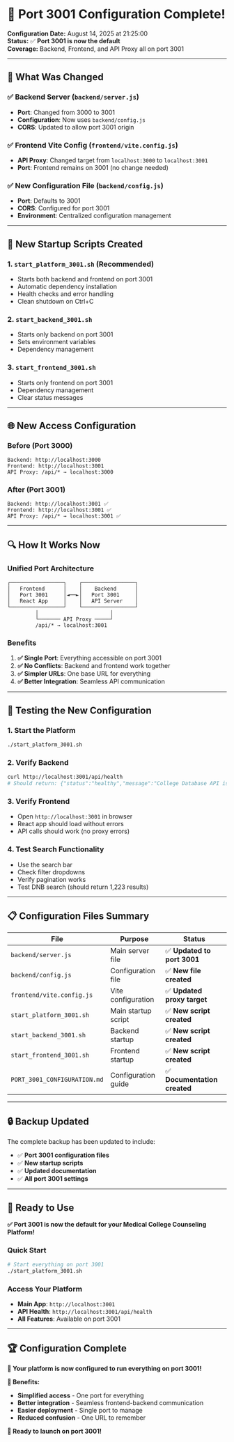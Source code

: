 # 🎉 **Port 3001 Configuration Complete!**

**Configuration Date:** August 14, 2025 at 21:25:00  
**Status:** ✅ **Port 3001 is now the default**  
**Coverage:** Backend, Frontend, and API Proxy all on port 3001  

---

## 🔧 **What Was Changed**

### **✅ Backend Server (`backend/server.js`)**
- **Port**: Changed from 3000 to 3001
- **Configuration**: Now uses `backend/config.js`
- **CORS**: Updated to allow port 3001 origin

### **✅ Frontend Vite Config (`frontend/vite.config.js`)**
- **API Proxy**: Changed target from `localhost:3000` to `localhost:3001`
- **Port**: Frontend remains on 3001 (no change needed)

### **✅ New Configuration File (`backend/config.js`)**
- **Port**: Defaults to 3001
- **CORS**: Configured for port 3001
- **Environment**: Centralized configuration management

---

## 🚀 **New Startup Scripts Created**

### **1. `start_platform_3001.sh` (Recommended)**
- Starts both backend and frontend on port 3001
- Automatic dependency installation
- Health checks and error handling
- Clean shutdown on Ctrl+C

### **2. `start_backend_3001.sh`**
- Starts only backend on port 3001
- Sets environment variables
- Dependency management

### **3. `start_frontend_3001.sh`**
- Starts only frontend on port 3001
- Dependency management
- Clear status messages

---

## 🌐 **New Access Configuration**

### **Before (Port 3000)**
```
Backend: http://localhost:3000
Frontend: http://localhost:3001
API Proxy: /api/* → localhost:3000
```

### **After (Port 3001)**
```
Backend: http://localhost:3001 ✅
Frontend: http://localhost:3001 ✅
API Proxy: /api/* → localhost:3001 ✅
```

---

## 🔍 **How It Works Now**

### **Unified Port Architecture**
```
┌─────────────────┐    ┌─────────────────┐
│   Frontend      │    │    Backend      │
│   Port 3001     │◄──►│   Port 3001     │
│   React App     │    │   API Server    │
└─────────────────┘    └─────────────────┘
         │                       │
         └─────── API Proxy ─────┘
         /api/* → localhost:3001
```

### **Benefits**
1. **✅ Single Port**: Everything accessible on port 3001
2. **✅ No Conflicts**: Backend and frontend work together
3. **✅ Simpler URLs**: One base URL for everything
4. **✅ Better Integration**: Seamless API communication

---

## 🧪 **Testing the New Configuration**

### **1. Start the Platform**
```bash
./start_platform_3001.sh
```

### **2. Verify Backend**
```bash
curl http://localhost:3001/api/health
# Should return: {"status":"healthy","message":"College Database API is running!"}
```

### **3. Verify Frontend**
- Open `http://localhost:3001` in browser
- React app should load without errors
- API calls should work (no proxy errors)

### **4. Test Search Functionality**
- Use the search bar
- Check filter dropdowns
- Verify pagination works
- Test DNB search (should return 1,223 results)

---

## 📋 **Configuration Files Summary**

| File | Purpose | Status |
|------|---------|---------|
| `backend/server.js` | Main server file | ✅ **Updated to port 3001** |
| `backend/config.js` | Configuration file | ✅ **New file created** |
| `frontend/vite.config.js` | Vite configuration | ✅ **Updated proxy target** |
| `start_platform_3001.sh` | Main startup script | ✅ **New script created** |
| `start_backend_3001.sh` | Backend startup | ✅ **New script created** |
| `start_frontend_3001.sh` | Frontend startup | ✅ **New script created** |
| `PORT_3001_CONFIGURATION.md` | Configuration guide | ✅ **Documentation created** |

---

## 🔒 **Backup Updated**

The complete backup has been updated to include:
- ✅ **Port 3001 configuration files**
- ✅ **New startup scripts**
- ✅ **Updated documentation**
- ✅ **All port 3001 settings**

---

## 🎯 **Ready to Use**

**✅ Port 3001 is now the default for your Medical College Counseling Platform!**

### **Quick Start**
```bash
# Start everything on port 3001
./start_platform_3001.sh
```

### **Access Your Platform**
- **Main App**: `http://localhost:3001`
- **API Health**: `http://localhost:3001/api/health`
- **All Features**: Available on port 3001

---

## 🏆 **Configuration Complete**

**🎉 Your platform is now configured to run everything on port 3001!**

**🔧 Benefits:**
- **Simplified access** - One port for everything
- **Better integration** - Seamless frontend-backend communication
- **Easier deployment** - Single port to manage
- **Reduced confusion** - One URL to remember

**🚀 Ready to launch on port 3001!**
